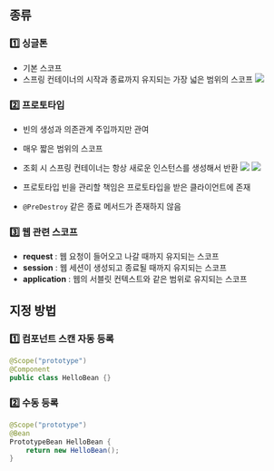 ## 종류
### 1️⃣ 싱글톤
- 기본 스코프
- 스프링 컨테이너의 시작과 종료까지 유지되는 가장 넓은 범위의 스코프
![](https://i.imgur.com/KaAlGX0.png)

### 2️⃣ 프로토타입
- 빈의 생성과 의존관계 주입까지만 관여
- 매우 짧은 범위의 스코프

- 조회 시 스프링 컨테이너는 항상 새로운 인스턴스를 생성해서 반환
	![](https://i.imgur.com/jzs78r4.png)
	![](https://i.imgur.com/JennW7r.png)
- 프로토타입 빈을 관리할 책임은 프로토타입을 받은 클라이언트에 존재
- `@PreDestroy` 같은 종료 메서드가 존재하지 않음
### 3️⃣ 웹 관련 스코프
- **request** : 웹 요청이 들어오고 나갈 때까지 유지되는 스코프
- **session** : 웹 세션이 생성되고 종료될 때까지 유지되는 스코프
- **application** : 웹의 서블릿 컨텍스트와 같은 범위로 유지되는 스코프
## 지정 방법
### 1️⃣ 컴포넌트 스캔 자동 등록
```java
@Scope("prototype")
@Component
public class HelloBean {}
```
### 2️⃣ 수동 등록
```java
@Scope("prototype")
@Bean
PrototypeBean HelloBean {
	return new HelloBean();
}
```
